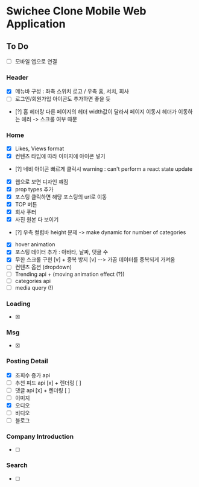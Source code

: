 # Swichee Clone Mobile Web Application

## To Do

- [ ] 모바일 앱으로 연결

### Header

- [x] 메뉴바 구성 : 좌측 스위치 로고 / 우측 홈, 서치, 회사
- [ ] 로그인/회원가입 아이콘도 추가하면 좋을 듯
- [?] 홈 헤더랑 다른 페이지의 헤더 width값이 달라서 페이지 이동시 헤더가 이동하는 에러 -> 스크롤 여부 때문

### Home

- [x] Likes, Views format
- [x] 컨텐츠 타입에 따라 이미지에 아이콘 넣기
- [?] 네비 아이콘 빠르게 클릭시 warning : can't perform a react state update
- [x] 웹으로 보면 디자인 꺠짐
- [x] prop types 추가
- [x] 포스팅 클릭하면 해당 포스팅의 url로 이동
- [x] TOP 버튼
- [x] 회사 푸터
- [x] 사진 원본 다 보이기
- [?] 우측 컬럼바 height 문제 -> make dynamic for number of categories
- [x] hover animation
- [x] 포스팅 데이터 추가 : 아바타, 날짜, 댓글 수
- [x] 무한 스크롤 구현 [v] + 중복 방지 [v] --> 가끔 데이터를 중복되게 가져옴
- [ ] 컨텐츠 옵션 (dropdown)
- [ ] Trending api + (moving animation effect (?))
- [ ] categories api
- [ ] media query (!)

### Loading

- [x]

### Msg

- [x]

### Posting Detail

- [x] 조회수 증가 api
- [ ] 추천 피드 api [x] + 렌더링 [ ]
- [ ] 댓글 api [x] + 렌더링 [ ]
- [ ] 이미지
- [x] 오디오
- [ ] 비디오
- [ ] 블로그

### Company Introduction

- [ ]

### Search

- [ ]
